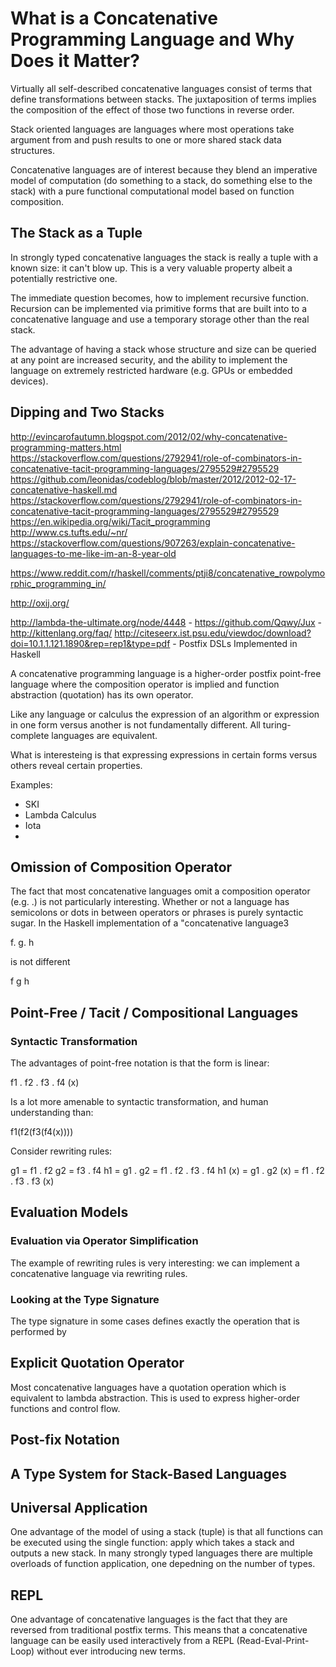 # What is a Concatenative Programming Language and Why Does it Matter? 

Virtually all self-described concatenative languages consist of terms that define  transformations between stacks. The juxtaposition of terms implies the composition of the effect of those two functions in reverse order.  

Stack oriented languages are languages where most operations take argument from and push results to one or more shared stack data structures. 

Concatenative languages are of interest because they blend an imperative model of computation (do something to a stack, do something else to the stack) with a pure functional computational model based on function composition.

## The Stack as a Tuple 

In strongly typed concatenative languages the stack is really a tuple with a known size: it can't blow up. This is a very valuable property albeit a potentially restrictive one. 

The immediate question becomes, how to implement recursive function. Recursion can be implemented via primitive forms that are built into to a concatenative language and use a temporary storage other than the real stack. 

The advantage of having a stack whose structure and size can be queried at any point are increased security, and the ability to implement the language on extremely restricted hardware (e.g. GPUs or embedded devices). 
 
## Dipping and Two Stacks 

http://evincarofautumn.blogspot.com/2012/02/why-concatenative-programming-matters.html 
https://stackoverflow.com/questions/2792941/role-of-combinators-in-concatenative-tacit-programming-languages/2795529#2795529 
https://github.com/leonidas/codeblog/blob/master/2012/2012-02-17-concatenative-haskell.md
https://stackoverflow.com/questions/2792941/role-of-combinators-in-concatenative-tacit-programming-languages/2795529#2795529 
https://en.wikipedia.org/wiki/Tacit_programming 
http://www.cs.tufts.edu/~nr/ 
https://stackoverflow.com/questions/907263/explain-concatenative-languages-to-me-like-im-an-8-year-old 

https://www.reddit.com/r/haskell/comments/ptji8/concatenative_rowpolymorphic_programming_in/

http://oxij.org/

http://lambda-the-ultimate.org/node/4448 -
https://github.com/Qqwy/Jux - 
http://kittenlang.org/faq/
http://citeseerx.ist.psu.edu/viewdoc/download?doi=10.1.1.121.1890&rep=rep1&type=pdf - Postfix DSLs Implemented in Haskell


A concatenative programming language is a higher-order postfix 
point-free language where the composition operator is implied and function 
abstraction (quotation) has its own operator. 

Like any language or calculus the expression of an algorithm or expression in one form versus another is not fundamentally different. All turing-complete languages are equivalent. 

What is interesteing is that expressing expressions in certain forms versus others reveal certain properties.

Examples:

* SKI 
* Lambda Calculus 
* Iota 
* 

## Omission of Composition Operator 

The fact that most concatenative languages omit a composition operator (e.g. .) is not particularly interesting. Whether or not a language has semicolons or dots in between operators or phrases is purely syntactic sugar. In the Haskell implementation of a "concatenative language3 

f. g. h 

is not different 

f g h

## Point-Free / Tacit / Compositional Languages



### Syntactic Transformation 

The advantages of point-free notation is that the form is linear: 

f1 . f2 . f3 . f4 (x)

Is a lot more amenable to syntactic transformation, and human understanding than:

f1(f2(f3(f4(x))))

Consider rewriting rules: 

g1 = f1 . f2
g2 = f3 . f4 
h1 = g1 . g2 = f1 . f2 . f3 . f4 
h1 (x) = g1 . g2 (x) = f1 . f2 . f3 . f3 (x)

## Evaluation Models 

### Evaluation via Operator Simplification 

The example of rewriting rules is very interesting: we can implement a concatenative language via rewriting rules.  

### Looking at the Type Signature

The type signature in some cases defines exactly the operation that is performed by 

## Explicit Quotation Operator

Most concatenative languages have a quotation operation which is equivalent to lambda abstraction. This is used to express higher-order functions and control flow. 

## Post-fix Notation 

## A Type System for Stack-Based Languages 

## Universal Application

One advantage of the model of using a stack (tuple) is that all functions can be executed using the single function: apply which takes a stack and outputs a new stack. In many strongly typed languages there are multiple overloads of function application, one depedning on the number of types. 

## REPL

One advantage of concatenative languages is the fact that they are reversed from traditional postfix terms. This means that a concatenative language can be easily used interactively from a REPL (Read-Eval-Print-Loop) without ever introducing new terms. 








